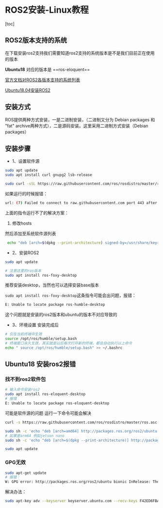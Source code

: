 # ROS2安装-Linux教程

[toc]

## ROS2版本支持的系统

在下载安装ros2支持我们需要知道ros2支持的系统版本是不是我们目前正在使用的版本

**Ubuntu18** 对应的版本是 ==ros-eloquent==

[官方文档对ROS2各版本支持的系统列表](https://www.ros.org/reps/rep-2000.html#foxy-fitzroy-may-2020-may-2023)

[Ubuntu18.04安装ROS2](https://blog.csdn.net/fanshuaifang/article/details/114399792?spm=1001.2101.3001.6650.10&utm_medium=distribute.pc_relevant.none-task-blog-2%7Edefault%7EBlogCommendFromBaidu%7ERate-10-114399792-blog-122810537.t0_searchtargeting_v1&depth_1-utm_source=distribute.pc_relevant.none-task-blog-2%7Edefault%7EBlogCommendFromBaidu%7ERate-10-114399792-blog-122810537.t0_searchtargeting_v1&utm_relevant_index=17)

## 安装方式 

ROS提供两种方式安装，一是二进制安装，（二进制又分为 Debian packages 和 "fat" archive两种方式），二是源码安装。这里采用二进制方式安装（Debian packages）

## 安装步骤

* 1、设置软件源 
```bash
sudo apt update
sudo apt install curl gnupg2 lsb-release
```

```bash
sudo curl -sSL https://raw.githubusercontent.com/ros/rosdistro/master/ros.key -o /usr/share/keyrings/ros-archive-keyring.gpg
```

如果运行的时候报错：

```bash
url: (7) Failed to connect to raw.githubusercontent.com port 443 after 8 ms: Connection refused
```

上面的指令运行不了的解决方案：
1. 修改hosts



 然后添加至系统软件源列表 
 
```bash
 echo "deb [arch=$(dpkg --print-architecture) signed-by=/usr/share/keyrings/ros-archive-keyring.gpg] http://packages.ros.org/ros2/ubuntu $(lsb_release -cs) main" | sudo tee /etc/apt/sources.list.d/ros2.list > /dev/null
```

* 2、安装ROS2 

```bash
sudo apt update 

# 注意这里的ros版本
sudo apt install ros-foxy-desktop 
```

推荐安装desktop，当然也可以选择安装base版本

`sudo apt install ros-foxy-desktop`这条指令可能会出问题，报错：

```bash
E: Unable to locate package ros-humble-desktop
```

这个问题就是安装的ros2版本和ubuntu的版本不对应导致的



* 3、环境设置 安装完成后 

```bash
# 仅在当前终端中生效
source /opt/ros/humble/setup.bash
# 终端窗口永久生效，其实就是以后每次打开新的终端，都会自动执行以上命令
echo " source /opt/ros/humble/setup.bash" >> ~/.bashrc
```

## Ubuntu18 安装ros2报错

### 找不到ros2软件包

```bash
# 输入命令安装ros2
sudo apt install ros-eloquent-desktop
# 报错
E: Unable to locate package ros-eloquent-desktop
```

可能是软件源的问题
运行一下命令可能会解决

```bash
curl -s https://raw.githubusercontent.com/ros/rosdistro/master/ros.asc | sudo apt-key add -

sudo sh -c 'echo "deb [arch=amd64] http://packages.ros.org/ros2/ubuntu bionic main" > /etc/apt/sources.list.d/ros2-latest.list'
# 如果是arm64 例如jetson nano
sudo sh -c 'echo "deb [arch=$(dpkg --print-architecture)] http://packages.ros.org/ros2/ubuntu bionic main" > /etc/apt/sources.list.d/ros2-latest.list'

sudo apt update
```

### GPG无效

```bash
sudo apt-get update
# 报错：
W: GPG error: http://packages.ros.org/ros2/ubuntu bionic InRelease: The following signatures couldn't be verified because the public key is not available: NO_PUBKEY F42ED6FBAB17C654
```

解决办法：

```bash
sudo apt-key adv --keyserver keyserver.ubuntu.com --recv-keys F42ED6FBAB17C654
```
